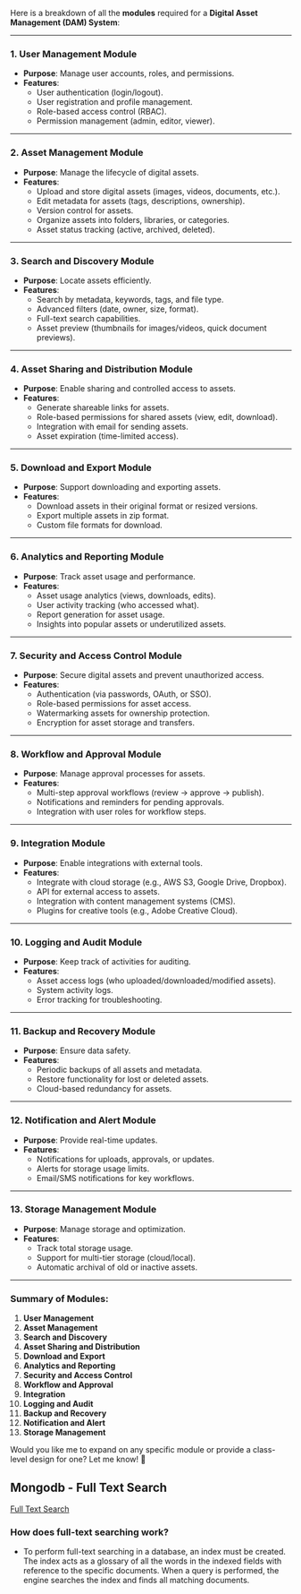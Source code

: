 Here is a breakdown of all the **modules** required for a **Digital Asset Management (DAM) System**:

---

### **1. User Management Module**
- **Purpose**: Manage user accounts, roles, and permissions.
- **Features**:
  - User authentication (login/logout).
  - User registration and profile management.
  - Role-based access control (RBAC).
  - Permission management (admin, editor, viewer).

---

### **2. Asset Management Module**
- **Purpose**: Manage the lifecycle of digital assets.
- **Features**:
  - Upload and store digital assets (images, videos, documents, etc.).
  - Edit metadata for assets (tags, descriptions, ownership).
  - Version control for assets.
  - Organize assets into folders, libraries, or categories.
  - Asset status tracking (active, archived, deleted).

---

### **3. Search and Discovery Module**
- **Purpose**: Locate assets efficiently.
- **Features**:
  - Search by metadata, keywords, tags, and file type.
  - Advanced filters (date, owner, size, format).
  - Full-text search capabilities.
  - Asset preview (thumbnails for images/videos, quick document previews).

---

### **4. Asset Sharing and Distribution Module**
- **Purpose**: Enable sharing and controlled access to assets.
- **Features**:
  - Generate shareable links for assets.
  - Role-based permissions for shared assets (view, edit, download).
  - Integration with email for sending assets.
  - Asset expiration (time-limited access).

---

### **5. Download and Export Module**
- **Purpose**: Support downloading and exporting assets.
- **Features**:
  - Download assets in their original format or resized versions.
  - Export multiple assets in zip format.
  - Custom file formats for download.

---

### **6. Analytics and Reporting Module**
- **Purpose**: Track asset usage and performance.
- **Features**:
  - Asset usage analytics (views, downloads, edits).
  - User activity tracking (who accessed what).
  - Report generation for asset usage.
  - Insights into popular assets or underutilized assets.

---

### **7. Security and Access Control Module**
- **Purpose**: Secure digital assets and prevent unauthorized access.
- **Features**:
  - Authentication (via passwords, OAuth, or SSO).
  - Role-based permissions for asset access.
  - Watermarking assets for ownership protection.
  - Encryption for asset storage and transfers.

---

### **8. Workflow and Approval Module**
- **Purpose**: Manage approval processes for assets.
- **Features**:
  - Multi-step approval workflows (review → approve → publish).
  - Notifications and reminders for pending approvals.
  - Integration with user roles for workflow steps.

---

### **9. Integration Module**
- **Purpose**: Enable integrations with external tools.
- **Features**:
  - Integrate with cloud storage (e.g., AWS S3, Google Drive, Dropbox).
  - API for external access to assets.
  - Integration with content management systems (CMS).
  - Plugins for creative tools (e.g., Adobe Creative Cloud).

---

### **10. Logging and Audit Module**
- **Purpose**: Keep track of activities for auditing.
- **Features**:
  - Asset access logs (who uploaded/downloaded/modified assets).
  - System activity logs.
  - Error tracking for troubleshooting.

---

### **11. Backup and Recovery Module**
- **Purpose**: Ensure data safety.
- **Features**:
  - Periodic backups of all assets and metadata.
  - Restore functionality for lost or deleted assets.
  - Cloud-based redundancy for assets.

---

### **12. Notification and Alert Module**
- **Purpose**: Provide real-time updates.
- **Features**:
  - Notifications for uploads, approvals, or updates.
  - Alerts for storage usage limits.
  - Email/SMS notifications for key workflows.

---

### **13. Storage Management Module**
- **Purpose**: Manage storage and optimization.
- **Features**:
  - Track total storage usage.
  - Support for multi-tier storage (cloud/local).
  - Automatic archival of old or inactive assets.

---

### Summary of Modules:
1. **User Management**  
2. **Asset Management**  
3. **Search and Discovery**  
4. **Asset Sharing and Distribution**  
5. **Download and Export**  
6. **Analytics and Reporting**  
7. **Security and Access Control**  
8. **Workflow and Approval**  
9. **Integration**  
10. **Logging and Audit**  
11. **Backup and Recovery**  
12. **Notification and Alert**  
13. **Storage Management**

Would you like me to expand on any specific module or provide a class-level design for one? Let me know! 🚀

## Mongodb - Full Text Search
[Full Text Search](https://www.mongodb.com/resources/basics/full-text-search)

### How does full-text searching work?

- To perform full-text searching in a database, an index must be created. The index acts as a glossary of all the words in the indexed fields with reference to the specific documents. When a query is performed, the engine searches the index and finds all matching documents.

